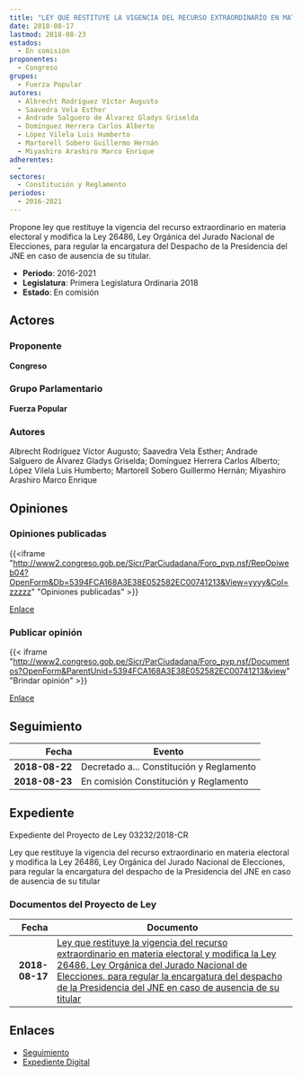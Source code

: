 ```yaml
---
title: "LEY QUE RESTITUYE LA VIGENCIA DEL RECURSO EXTRAORDINARIO EN MATERIA ELECTORAL Y MODIFICA LA LEY 26486, LEY ORGÁNICA DEL JURADO NACIONAL DE ELECCIONES, PARA REGULAR LA ENCARGATURA DEL DESPACHO DE LA PRESIDENCIA DEL JNE EN CASO DE AUSENCIA DE SU TITULAR"
date: 2018-08-17
lastmod: 2018-08-23
estados: 
  - En comisión
proponentes: 
  - Congreso
grupos: 
  - Fuerza Popular
autores: 
  - Albrecht Rodríguez Víctor Augusto
  - Saavedra Vela Esther
  - Andrade Salguero de Álvarez Gladys Griselda
  - Domínguez Herrera Carlos Alberto
  - López Vilela Luis Humberto
  - Martorell Sobero Guillermo Hernán
  - Miyashiro Arashiro Marco Enrique
adherentes: 
  - 
sectores: 
  - Constitución y Reglamento
periodos: 
  - 2016-2021
---
```


Propone ley que restituye la vigencia del recurso extraordinario en materia electoral y modifica la Ley 26486, Ley Orgánica del Jurado Nacional de Elecciones, para regular la encargatura del Despacho de la Presidencia del JNE en caso de ausencia de su titular.

- **Periodo**: 2016-2021
- **Legislatura**: Primera Legislatura Ordinaria 2018
- **Estado**: En comisión

## Actores

### Proponente

**Congreso**

### Grupo Parlamentario

**Fuerza Popular**

### Autores

Albrecht Rodríguez Víctor Augusto; Saavedra Vela Esther; Andrade Salguero de Álvarez Gladys Griselda; Domínguez Herrera Carlos Alberto; López Vilela Luis Humberto; Martorell Sobero Guillermo Hernán; Miyashiro Arashiro Marco Enrique


## Opiniones

### Opiniones publicadas

{{<iframe "http://www2.congreso.gob.pe/Sicr/ParCiudadana/Foro_pvp.nsf/RepOpiweb04?OpenForm&Db=5394FCA168A3E38E052582EC00741213&View=yyyy&Col=zzzzz" "Opiniones publicadas" >}}

[Enlace](http://www2.congreso.gob.pe/Sicr/ParCiudadana/Foro_pvp.nsf/RepOpiweb04?OpenForm&Db=5394FCA168A3E38E052582EC00741213&View=yyyy&Col=zzzzz)
### Publicar opinión

{{< iframe "http://www2.congreso.gob.pe/Sicr/ParCiudadana/Foro_pvp.nsf/Documentos?OpenForm&ParentUnid=5394FCA168A3E38E052582EC00741213&view" "Brindar opinión" >}}

[Enlace](http://www2.congreso.gob.pe/Sicr/ParCiudadana/Foro_pvp.nsf/Documentos?OpenForm&ParentUnid=5394FCA168A3E38E052582EC00741213&view)

## Seguimiento

| Fecha | Evento |
|------:|--------|
| **2018-08-22** | Decretado a... Constitución y Reglamento|
| **2018-08-23** | En comisión Constitución y Reglamento|


## Expediente

Expediente del Proyecto de Ley 03232/2018-CR

Ley que restituye la vigencia del recurso extraordinario en materia electoral y modifica la Ley 26486, Ley Orgánica del Jurado Nacional de Elecciones, para regular la encargatura del despacho de la Presidencia del JNE en caso de ausencia de su titular


### Documentos del Proyecto de Ley

| Fecha | Documento |
|------:|--------|
| **2018-08-17** | [Ley que restituye la vigencia del recurso extraordinario en materia electoral y modifica la Ley 26486, Ley Orgánica del Jurado Nacional de Elecciones, para regular la encargatura del despacho de la Presidencia del JNE en caso de ausencia de su titular](http://www.leyes.congreso.gob.pe/Documentos/2016_2021/Proyectos_de_Ley_y_de_Resoluciones_Legislativas/PL0323220180817..PDF) |

## Enlaces 

- [Seguimiento](http://www2.congreso.gob.pehttp://www2.congreso.gob.pe/Sicr/TraDocEstProc/CLProLey2016.nsf/f7fff46988ca05b1052578e100829cc7/e9bee6ef85b4774a052582ec006e0675?OpenDocument)
- [Expediente Digital](http://www2.congreso.gob.pehttp://www2.congreso.gob.pe/Sicr/TraDocEstProc/CLProLey2016.nsf/f7fff46988ca05b1052578e100829cc7/e9bee6ef85b4774a052582ec006e0675?OpenDocument&Click=05257FB7005EB655.eb71d0cf91d8294e05256cdf006b5706/$Body/0.1C6C)
